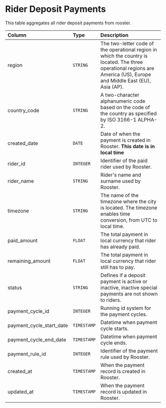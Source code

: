 # Rider Deposit Payments

This table aggregates all rider deposit payments from rooster.

| Column | Type | Description |
| :--- | :--- | :--- |
| region | `STRING`| The two-letter code of the operational region in which the country is located. The three operational regions are America (US), Europe and Middle East (EU), Asia (AP). |
| country_code | `STRING`| A two-character alphanumeric code based on the code of the country as specified by ISO 3166-1 ALPHA-2. |
| created_date | `DATE`| Date of when the payment is created in Rooster. **This date is in local time** |
| rider_id | `INTEGER`| Identifier of the paid rider used by Rooster. |
| rider_name | `STRING`| Rider's name and surname used by Rooster. |
| timezone | `STRING`| The name of the timezone where the city is located. The timezone enables time conversion, from UTC to local time. |
| paid_amount | `FLOAT`| The total payment in local currency that rider has already paid. |
| remaining_amount | `FLOAT`| The total payment in local currency that rider still has to pay. |
| status| `STRING`| Defines if a deposit payment is active or inactive, inactive special payments are not shown to riders. |
| payment_cycle_id | `INTEGER` | Running id system for the payment cycles. |
| payment_cycle_start_date | `TIMESTAMP` | Datetime when payment cycle starts. |
| payment_cycle_end_date | `TIMESTAMP` | Datetime when payment cycle ends. |
| payment_rule_id | `INTEGER` | Identifier of the payment rule used by Rooster. |
| created_at| `TIMESTAMP`| When the payment record is created in Rooster. |
| updated_at| `TIMESTAMP`| When the payment record is updated in Rooster. |

